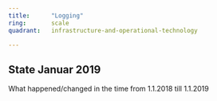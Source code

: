 ```yaml
---
title:      "Logging"
ring:       scale
quadrant:   infrastructure-and-operational-technology

---
```


## State Januar 2019 ##

What happened/changed in the time from 1.1.2018 till 1.1.2019
